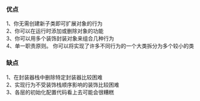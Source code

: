 ### 优点
1、你无需创建新子类即可扩展对象的行为 </br>
2、你可以在运行时添加或删除对象的功能 </br>
3、你可以用多个装饰封装对象来组合几种行为 </br>
4、单一职责原则。 你可以将实现了许多不同行为的一个大类拆分为多个较小的类
### 缺点
1、在封装器栈中删除特定封装器比较困难 </br>
2、实现行为不受装饰栈顺序影响的装饰比较困难 </br>
3、各层的初始化配置代码看上去可能会很糟糕
